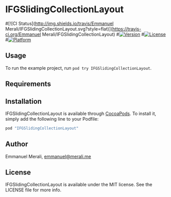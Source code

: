 # IFGSlidingCollectionLayout

#[![CI Status](http://img.shields.io/travis/Emmanuel Merali/IFGSlidingCollectionLayout.svg?style=flat)](https://travis-ci.org/Emmanuel Merali/IFGSlidingCollectionLayout)
#[![Version](https://img.shields.io/cocoapods/v/IFGSlidingCollectionLayout.svg?style=flat)](http://cocoapods.org/pods/IFGSlidingCollectionLayout)
#[![License](https://img.shields.io/cocoapods/l/IFGSlidingCollectionLayout.svg?style=flat)](http://cocoapods.org/pods/IFGSlidingCollectionLayout)
#[![Platform](https://img.shields.io/cocoapods/p/IFGSlidingCollectionLayout.svg?style=flat)](http://cocoapods.org/pods/IFGSlidingCollectionLayout)

## Usage

To run the example project, run `pod try IFGSlidingCollectionLayout`.

## Requirements

## Installation

IFGSlidingCollectionLayout is available through [CocoaPods](http://cocoapods.org). To install
it, simply add the following line to your Podfile:

```ruby
pod "IFGSlidingCollectionLayout"
```

## Author

Emmanuel Merali, emmanuel@merali.me

## License

IFGSlidingCollectionLayout is available under the MIT license. See the LICENSE file for more info.
